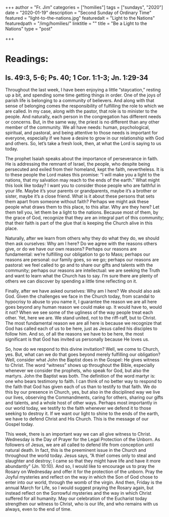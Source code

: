 +++
author = "Fr. Jim"
categories = ["homilies"]
tags = ["sundays", "2020"]
date = "2020-01-19"
description = "Second Sunday of Ordinary Time"
featured = "light-to-the-nations.jpg"
featuredalt = "Light to the Nations"
featuredpath = "/img/homilies/"
linktitle = ""
title = "Be a Light to the Nations"
type = "post"

+++

# Readings:
## Is. 49:3, 5-6; Ps. 40; 1 Cor. 1:1-3; Jn. 1:29-34

Throughout the last week, I have been enjoying a little “staycation,” resting up a bit, and spending some time getting things in order. One of the joys of parish life is belonging to a community of believers. And along with that sense of belonging comes the responsibility of fulfilling the role to which we are called. In my case, along with the pastor, that role is to minister to the people. And naturally, each person in the congregation has different needs or concerns. But, in the same way, the priest is no different than any other member of the community. We all have needs: human, psychological, spiritual, and pastoral, and being attentive to those needs is important for everyone, especially if we have a desire to grow in our relationship with God and others. So, let’s take a fresh look, then, at what the Lord is saying to us today.

The prophet Isaiah speaks about the importance of perseverance in faith. He is addressing the remnant of Israel, the people, who despite being persecuted and exiled from their homeland, kept the faith, nevertheless. It is to these people the Lord makes this promise: “I will make you a light to the nations, that my salvation may reach to the ends of the earth.” What might this look like today? I want you to consider those people who are faithful in your life. Maybe it’s your parents or grandparents, maybe it’s a brother or sister, maybe it’s a close friend. What is it about these persons that sets them apart from someone without faith? Perhaps we might ask these people what draws them to this place, to this altar. Why are they here? Let them tell you, let them be a light to the nations. Because most of them, by the grace of God, recognize that they are an integral part of this community; that their faith is part of the glue that is keeping the Church alive in this place.

Naturally, after we learn from others why they do what they do, we should then ask ourselves: Why am I here? Do we agree with the reasons others give, or do we have our own reasons? Perhaps our reasons are fundamental: we’re fulfilling our obligation to go to Mass; perhaps our reasons are personal: our family goes, so we go; perhaps our reasons are pastoral: we feel called to go and to share our gifts and talents with the community; perhaps our reasons are intellectual: we are seeking the Truth and want to learn what the Church has to say. I’m sure there are plenty of others we can discover by spending a little time reflecting on it.

Finally, after we have asked ourselves: Why am I here? We should also ask God. Given the challenges we face in the Church today, from scandal to hypocrisy to abuse to you name it, I guarantee the reason we are all here goes beyond any human reason we could make up. It would have to, would it not? When we see some of the ugliness of the way people treat each other. Yet, here we are. We stand united, not to the riff-raff, but to Christ. The most fundamental reason we are all here is because we recognize that God has called each of us to be here, just as Jesus called his disciples to follow him. And so, of all the reasons we have to be here, the most significant is that God has invited us personally because He loves us.

So, how do we respond to this divine invitation? Well, we come to Church, yes. But, what can we do that goes beyond merely fulfilling our obligation? Well, consider what John the Baptist does in the Gospel: He gives witness to Christ. The word “witness” shows up throughout the Bible, especially whenever we consider the prophets, who speak for God, but also the martyrs. John the Baptist was both. The definition of the word martyr is: one who bears testimony to faith. I can think of no better way to respond to the faith that God has given each of us than to testify to that faith. We do this by our presence in Church, yes, but also in the disciplined way we live our lives, observing the Commandments, caring for others, sharing our gifts and talents, and a whole host of other ways. Perhaps most importantly in our world today, we testify to the faith whenever we defend it to those seeking to destroy it. If we want our light to shine to the ends of the earth, we have to defend Christ and His Church. This is the message of our Gospel today.

This week, there is an important way we can all give witness to Christ. Wednesday is the Day of Prayer for the Legal Protection of the Unborn. As followers of Jesus, we are all called to defend life from conception until natural death. In fact, this is the preeminent issue in the Church and throughout the world today. Jesus says, “A thief comes only to steal and slaughter and destroy; I came so that they might have life and have it more abundantly” (Jn. 10:10). And so, I would like to encourage us to pray the Rosary on Wednesday and offer it for the protection of the unborn. Pray the Joyful mysteries and reflect on the way in which the Son of God chose to enter into our world, through the womb of the virgin. And then, Friday is the annual March for Life, so I would suggest praying the Rosary again, but instead reflect on the Sorrowful mysteries and the way in which Christ suffered for all humanity. May our celebration of the Eucharist today strengthen our witness to Christ, who is our life, and who remains with us always, even to the end of time.
